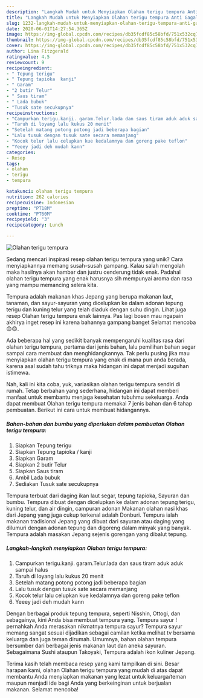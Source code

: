 ```yaml
---
description: "Langkah Mudah untuk Menyiapkan Olahan terigu tempura Anti Gagal"
title: "Langkah Mudah untuk Menyiapkan Olahan terigu tempura Anti Gagal"
slug: 1232-langkah-mudah-untuk-menyiapkan-olahan-terigu-tempura-anti-gagal
date: 2020-06-01T14:27:54.365Z
image: https://img-global.cpcdn.com/recipes/db35fcdf85c58bfd/751x532cq70/olahan-terigu-tempura-foto-resep-utama.jpg
thumbnail: https://img-global.cpcdn.com/recipes/db35fcdf85c58bfd/751x532cq70/olahan-terigu-tempura-foto-resep-utama.jpg
cover: https://img-global.cpcdn.com/recipes/db35fcdf85c58bfd/751x532cq70/olahan-terigu-tempura-foto-resep-utama.jpg
author: Lina Fitzgerald
ratingvalue: 4.5
reviewcount: 9
recipeingredient:
- " Tepung terigu"
- " Tepung tapioka  kanji"
- " Garam"
- "2 butir Telur"
- " Saus tiram"
- " Lada bubuk"
- "Tusuk sate secukupnya"
recipeinstructions:
- "Campurkan terigu.kanji. garam.Telur.lada dan saus tiram aduk aduk sampai halus"
- "Taruh di loyang lalu kukus 20 menit"
- "Setelah matang potong potong jadi beberapa bagian"
- "Lalu tusuk dengan tusuk sate secara memanjang"
- "Kocok telur lalu celupkan kue kedalamnya dan goreng pake teflon"
- "Yeeey jadi deh mudah kann"
categories:
- Resep
tags:
- olahan
- terigu
- tempura

katakunci: olahan terigu tempura 
nutrition: 262 calories
recipecuisine: Indonesian
preptime: "PT18M"
cooktime: "PT60M"
recipeyield: "3"
recipecategory: Lunch

---
```



![Olahan terigu tempura](https://img-global.cpcdn.com/recipes/db35fcdf85c58bfd/751x532cq70/olahan-terigu-tempura-foto-resep-utama.jpg)

Sedang mencari inspirasi resep olahan terigu tempura yang unik? Cara menyiapkannya memang susah-susah gampang. Kalau salah mengolah maka hasilnya akan hambar dan justru cenderung tidak enak. Padahal olahan terigu tempura yang enak harusnya sih mempunyai aroma dan rasa yang mampu memancing selera kita.

Tempura adalah makanan khas Jepang yang berupa makanan laut, tanaman, dan sayur-sayuran yang dicelupkan ke dalam adonan tepung terigu dan kuning telur yang telah diaduk dengan suhu dingin. Lihat juga resep Olahan terigu tempura enak lainnya. Pas lagi bosen mau ngapain akhirya inget resep ini karena bahannya gampang banget Selamat mencoba😊😊.

Ada beberapa hal yang sedikit banyak mempengaruhi kualitas rasa dari olahan terigu tempura, pertama dari jenis bahan, lalu pemilihan bahan segar sampai cara membuat dan menghidangkannya. Tak perlu pusing jika mau menyiapkan olahan terigu tempura yang enak di mana pun anda berada, karena asal sudah tahu triknya maka hidangan ini dapat menjadi suguhan istimewa.


Nah, kali ini kita coba, yuk, variasikan olahan terigu tempura sendiri di rumah. Tetap berbahan yang sederhana, hidangan ini dapat memberi manfaat untuk membantu menjaga kesehatan tubuhmu sekeluarga. Anda dapat membuat Olahan terigu tempura memakai 7 jenis bahan dan 6 tahap pembuatan. Berikut ini cara untuk membuat hidangannya.

<!--inarticleads1-->

##### Bahan-bahan dan bumbu yang diperlukan dalam pembuatan Olahan terigu tempura:

1. Siapkan  Tepung terigu
1. Siapkan  Tepung tapioka / kanji
1. Siapkan  Garam
1. Siapkan 2 butir Telur
1. Siapkan  Saus tiram
1. Ambil  Lada bubuk
1. Sediakan Tusuk sate secukupnya


Tempura terbuat dari daging ikan laut segar, tepung tapioka, Sayuran dan bumbu. Tempura dibuat dengan dicelupkan ke dalam adonan tepung terigu, kuning telur, dan air dingin, campuran adonan Makanan olahan nasi khas dari Jepang yang juga cukup terkenal adalah Donburi. Tempura ialah makanan tradisional Jepang yang dibuat dari sayuran atau daging yang dilumuri dengan adonan tepung dan digoreng dalam minyak yang banyak. Tempura adalah masakan Jepang sejenis gorengan yang dibalut tepung. 

<!--inarticleads2-->

##### Langkah-langkah menyiapkan Olahan terigu tempura:

1. Campurkan terigu.kanji. garam.Telur.lada dan saus tiram aduk aduk sampai halus
1. Taruh di loyang lalu kukus 20 menit
1. Setelah matang potong potong jadi beberapa bagian
1. Lalu tusuk dengan tusuk sate secara memanjang
1. Kocok telur lalu celupkan kue kedalamnya dan goreng pake teflon
1. Yeeey jadi deh mudah kann


Dengan berbagai produk tepung tempura, seperti Nisshin, Ottogi, dan sebagainya, kini Anda bisa membuat tempura yang. Tempura sayur ! pernahkah Anda merasakan nikmatnya tempura sayur? Tempura sayur memang sangat sesuai dijadikan sebagai camilan ketika melihat tv bersama keluarga dan juga teman dirumah. Umumnya, bahan olahan tempura bersumber dari berbagai jenis makanan laut dan aneka sayuran. Sebagaimana Sushi ataupun Takoyaki, Tempura adalah ikon kuliner Jepang. 

Terima kasih telah membaca resep yang kami tampilkan di sini. Besar harapan kami, olahan Olahan terigu tempura yang mudah di atas dapat membantu Anda menyiapkan makanan yang lezat untuk keluarga/teman maupun menjadi ide bagi Anda yang berkeinginan untuk berjualan makanan. Selamat mencoba!
